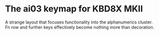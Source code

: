 # The ai03 keymap for KBD8X MKII

A strange layout that focuses functionality into the alphanumerics cluster.  
Fn row and further keys effectively become nothing more than decoration.
